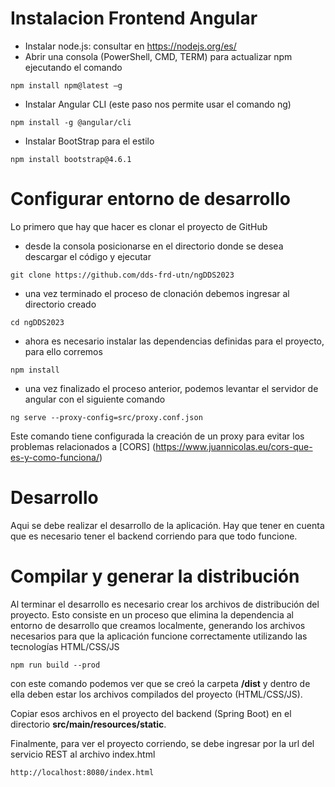 # Instalacion Frontend Angular
+ Instalar node.js: consultar en https://nodejs.org/es/
+ Abrir una consola (PowerShell, CMD, TERM) para actualizar npm ejecutando el comando
```
npm install npm@latest –g
```
+ Instalar Angular CLI (este paso nos permite usar el comando ng)
```
npm install -g @angular/cli
```
+ Instalar BootStrap para el estilo
```
npm install bootstrap@4.6.1
```
# Configurar entorno de desarrollo
Lo primero que hay que hacer es clonar el proyecto de GitHub
+ desde la consola posicionarse en el directorio donde se desea descargar el código y ejecutar
```
git clone https://github.com/dds-frd-utn/ngDDS2023
```
+ una vez terminado el proceso de clonación debemos ingresar al directorio creado
```
cd ngDDS2023
```
+ ahora es necesario instalar las dependencias definidas para el proyecto, para ello corremos
```
npm install
```
+ una vez finalizado el proceso anterior, podemos levantar el servidor de angular con el siguiente comando
```
ng serve --proxy-config=src/proxy.conf.json
```
Este comando tiene configurada la creación de un proxy para evitar los problemas relacionados a [CORS] (https://www.juannicolas.eu/cors-que-es-y-como-funciona/)

# Desarrollo
Aqui se debe realizar el desarrollo de la aplicación. Hay que tener en cuenta que es necesario tener el backend corriendo para que todo funcione.

# Compilar y generar la distribución 
Al terminar el desarrollo es necesario crear los archivos de distribución del proyecto. Esto consiste en un proceso que elimina la dependencia al entorno de desarrollo que creamos localmente, generando los archivos necesarios para que la aplicación funcione correctamente utilizando las tecnologías HTML/CSS/JS
```
npm run build --prod
```
con este comando podemos ver que se creó la carpeta **/dist** y dentro de ella deben estar los archivos compilados del proyecto (HTML/CSS/JS).

Copiar esos archivos en el proyecto del backend (Spring Boot) en el directorio **src/main/resources/static**. 

Finalmente, para ver el proyecto corriendo, se debe ingresar por la url del servicio REST al archivo index.html
```
http://localhost:8080/index.html
```


